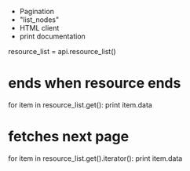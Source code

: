 - Pagination
- "list_nodes"
- HTML client
- print documentation


resource_list = api.resource_list()

# ends when resource ends
for item in resource_list.get():
    print item.data

# fetches next page
for item in resource_list.get().iterator():
    print item.data

